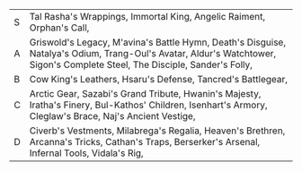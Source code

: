 |     |                                                                                                                                                                            |
| --- | -------------------------------------------------------------------------------------------------------------------------------------------------------------------------- |
| S   | Tal Rasha's Wrappings, Immortal King, Angelic Raiment, Orphan's Call,                                                                                                      |
| A   | Griswold's Legacy, M'avina's Battle Hymn, Death's Disguise, Natalya's Odium, Trang-Oul's Avatar, Aldur's Watchtower, Sigon's Complete Steel, The Disciple, Sander's Folly, |
| B   | Cow King's Leathers, Hsaru's Defense, Tancred's Battlegear,                                                                                                                | 
| C   | Arctic Gear, Sazabi's Grand Tribute, Hwanin's Majesty, Iratha's Finery, Bul-Kathos' Children, Isenhart's Armory, Cleglaw's Brace, Naj's Ancient Vestige,                   |
| D   | Civerb's Vestments, Milabrega's Regalia, Heaven's Brethren, Arcanna's Tricks, Cathan's Traps, Berserker's Arsenal, Infernal Tools, Vidala's Rig,                           |
